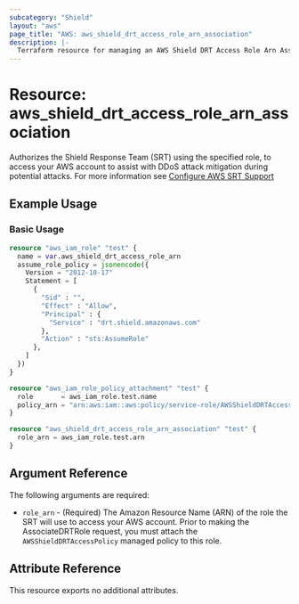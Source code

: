 ```yaml
---
subcategory: "Shield"
layout: "aws"
page_title: "AWS: aws_shield_drt_access_role_arn_association"
description: |-
  Terraform resource for managing an AWS Shield DRT Access Role Arn Association.
---
```

# Resource: aws_shield_drt_access_role_arn_association

Authorizes the Shield Response Team (SRT) using the specified role, to access your AWS account to assist with DDoS attack mitigation during potential attacks. For more information see [Configure AWS SRT Support](https://docs.aws.amazon.com/waf/latest/developerguide/authorize-srt.html)

## Example Usage

### Basic Usage

```terraform
resource "aws_iam_role" "test" {
  name = var.aws_shield_drt_access_role_arn
  assume_role_policy = jsonencode({
    Version = "2012-10-17"
    Statement = [
      {
        "Sid" : "",
        "Effect" : "Allow",
        "Principal" : {
          "Service" : "drt.shield.amazonaws.com"
        },
        "Action" : "sts:AssumeRole"
      },
    ]
  })
}

resource "aws_iam_role_policy_attachment" "test" {
  role       = aws_iam_role.test.name
  policy_arn = "arn:aws:iam::aws:policy/service-role/AWSShieldDRTAccessPolicy"
}

resource "aws_shield_drt_access_role_arn_association" "test" {
  role_arn = aws_iam_role.test.arn
}
```

## Argument Reference

The following arguments are required:

* `role_arn` - (Required) The Amazon Resource Name (ARN) of the role the SRT will use to access your AWS account. Prior to making the AssociateDRTRole request, you must attach the `AWSShieldDRTAccessPolicy` managed policy to this role.

## Attribute Reference
This resource exports no additional attributes.
